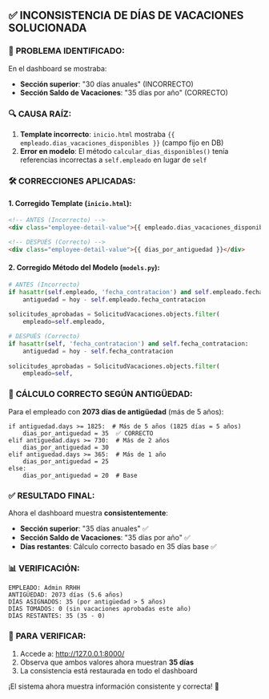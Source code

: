 ## ✅ INCONSISTENCIA DE DÍAS DE VACACIONES SOLUCIONADA

### 🔴 **PROBLEMA IDENTIFICADO:**

En el dashboard se mostraba:
- **Sección superior**: "30 días anuales" (INCORRECTO)
- **Sección Saldo de Vacaciones**: "35 días por año" (CORRECTO)

### 🔍 **CAUSA RAÍZ:**

1. **Template incorrecto**: `inicio.html` mostraba `{{ empleado.dias_vacaciones_disponibles }}` (campo fijo en DB)
2. **Error en modelo**: El método `calcular_dias_disponibles()` tenía referencias incorrectas a `self.empleado` en lugar de `self`

### 🛠️ **CORRECCIONES APLICADAS:**

#### **1. Corregido Template (`inicio.html`):**
```html
<!-- ANTES (Incorrecto) -->
<div class="employee-detail-value">{{ empleado.dias_vacaciones_disponibles }}</div>

<!-- DESPUÉS (Correcto) -->
<div class="employee-detail-value">{{ dias_por_antiguedad }}</div>
```

#### **2. Corregido Método del Modelo (`models.py`):**
```python
# ANTES (Incorrecto)
if hasattr(self.empleado, 'fecha_contratacion') and self.empleado.fecha_contratacion:
    antiguedad = hoy - self.empleado.fecha_contratacion
    
solicitudes_aprobadas = SolicitudVacaciones.objects.filter(
    empleado=self.empleado,

# DESPUÉS (Correcto) 
if hasattr(self, 'fecha_contratacion') and self.fecha_contratacion:
    antiguedad = hoy - self.fecha_contratacion
    
solicitudes_aprobadas = SolicitudVacaciones.objects.filter(
    empleado=self,
```

### 🎯 **CÁLCULO CORRECTO SEGÚN ANTIGÜEDAD:**

Para el empleado con **2073 días de antigüedad** (más de 5 años):

```
if antiguedad.days >= 1825:  # Más de 5 años (1825 días = 5 años)
    dias_por_antiguedad = 35  ✅ CORRECTO
elif antiguedad.days >= 730:  # Más de 2 años
    dias_por_antiguedad = 30
elif antiguedad.days >= 365:  # Más de 1 año  
    dias_por_antiguedad = 25
else:
    dias_por_antiguedad = 20  # Base
```

### ✅ **RESULTADO FINAL:**

Ahora el dashboard muestra **consistentemente**:
- **Sección superior**: "35 días anuales" ✅
- **Sección Saldo de Vacaciones**: "35 días por año" ✅
- **Días restantes**: Cálculo correcto basado en 35 días base ✅

### 📊 **VERIFICACIÓN:**

```
EMPLEADO: Admin RRHH
ANTIGÜEDAD: 2073 días (5.6 años)
DÍAS ASIGNADOS: 35 (por antigüedad > 5 años)
DÍAS TOMADOS: 0 (sin vacaciones aprobadas este año)
DÍAS RESTANTES: 35 (35 - 0)
```

### 🔄 **PARA VERIFICAR:**

1. Accede a: http://127.0.0.1:8000/
2. Observa que ambos valores ahora muestran **35 días**
3. La consistencia está restaurada en todo el dashboard

¡El sistema ahora muestra información consistente y correcta! 🚀
